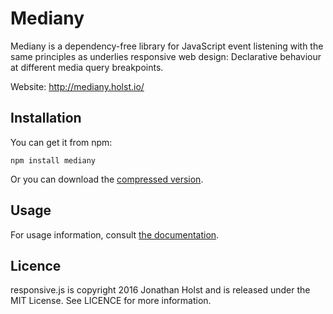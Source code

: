 # Mediany

Mediany is a dependency-free library for JavaScript event listening with the same principles as underlies responsive web design: Declarative behaviour at different media query breakpoints.

Website: <http://mediany.holst.io/>

## Installation

You can get it from npm:

    npm install mediany

Or you can download the [compressed version][compressed].

[compressed]: http://mediany.holst.io/latest.min.js

## Usage

For usage information, consult [the documentation][website].

## Licence

responsive.js is copyright 2016 Jonathan Holst and is released under the MIT License. See LICENCE for more information.

[website]: http://mediany.holst.io/
